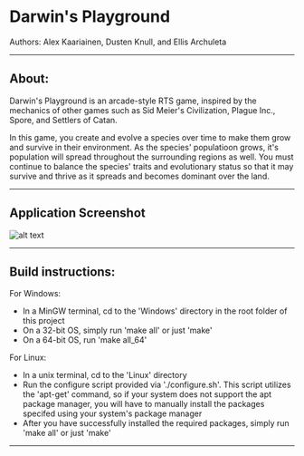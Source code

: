 # Darwin's Playground
Authors: Alex Kaariainen, Dusten Knull, and Ellis Archuleta
_______________________________________________________________

## About:

Darwin's Playground is an arcade-style RTS game, inspired by the mechanics of other games
such as Sid Meier's Civilization, Plague Inc., Spore, and Settlers of Catan.

In this game, you create and evolve a species over time to make them grow and survive in their environment. As the species' populatioon grows, it's population will spread throughout the surrounding regions as well. You must continue to balance the species' traits and evolutionary status so that it may survive and thrive as it spreads and becomes dominant over the land. 
_______________________________________________________________
## Application Screenshot

![alt text](https://i.imgur.com/Nedmx2U.png4)

_______________________________________________________________
## Build instructions:

For Windows:
- In a MinGW terminal, cd to the 'Windows' directory in the root folder of this project
- On a 32-bit OS, simply run 'make all' or just 'make'
- On a 64-bit OS, run 'make all_64'
    
For Linux:
- In a unix terminal, cd to the 'Linux' directory
- Run the configure script provided via './configure.sh'. This script utilizes the 'apt-get' command, so if your system does not 
  support the apt package manager, you will have to manually install the packages specifed using your system's package manager
- After you have successfully installed the required packages, simply run 'make all' or just 'make'
_______________________________________________________________
